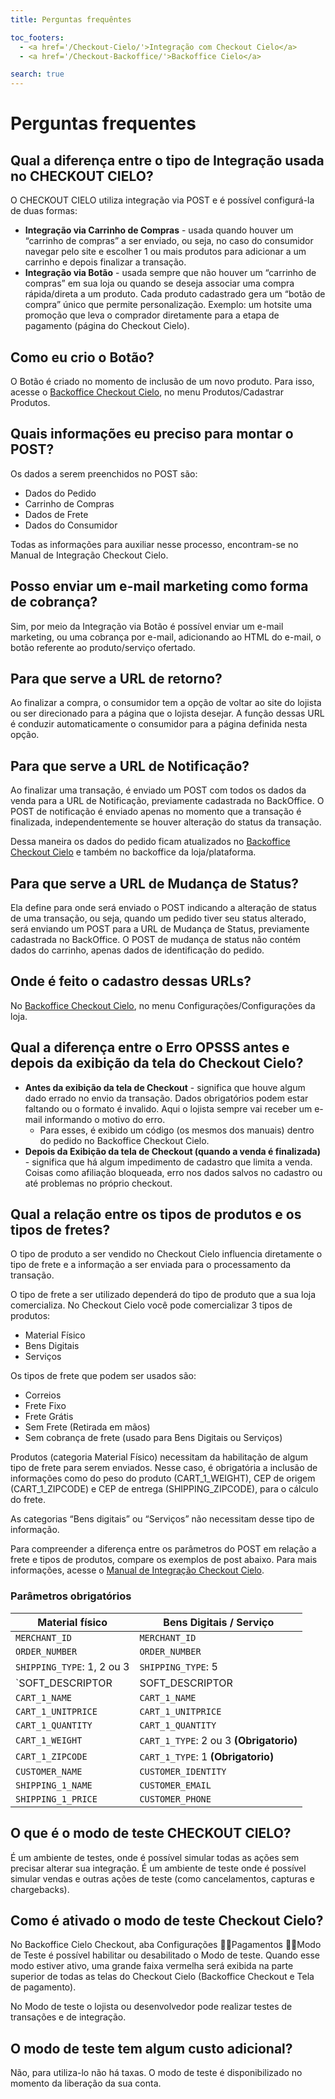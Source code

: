 ```yaml
---
title: Perguntas frequêntes

toc_footers:
  - <a href='/Checkout-Cielo/'>Integração com Checkout Cielo</a>
  - <a href='/Checkout-Backoffice/'>Backoffice Cielo</a>

search: true
---
```


# Perguntas frequentes

## Qual a diferença entre o tipo de Integração usada no CHECKOUT CIELO?

O CHECKOUT CIELO utiliza integração via POST e é possível configurá-la de duas formas:

* **Integração via Carrinho de Compras** - usada quando houver um “carrinho de compras” a ser enviado, ou seja, no caso do consumidor navegar pelo site e escolher 1 ou mais produtos para adicionar a um carrinho e depois finalizar a transação.
* **Integração via Botão** - usada sempre que não houver um “carrinho de compras” em sua loja ou quando se deseja associar uma compra rápida/direta a um produto. Cada produto cadastrado gera um “botão de compra” único que permite personalização. Exemplo: um hotsite uma promoção que leva o comprador diretamente para a etapa de pagamento (página do Checkout Cielo).

## Como eu crio o Botão?

O Botão é criado no momento de inclusão de um novo produto. Para isso, acesse o [Backoffice Checkout Cielo](/Checkout-Backoffice/), no menu Produtos/Cadastrar Produtos.

## Quais informações eu preciso para montar o POST?

Os dados a serem preenchidos no POST são:

* Dados do Pedido
* Carrinho de Compras
* Dados de Frete
* Dados do Consumidor

Todas as informações para auxiliar nesse processo, encontram-se no Manual de Integração Checkout Cielo.

## Posso enviar um e-mail marketing como forma de cobrança?

Sim, por meio da Integração via Botão é possível enviar um e-mail marketing, ou uma cobrança por e-mail, adicionando ao HTML do e-mail, o botão referente ao produto/serviço ofertado.

## Para que serve a URL de retorno?

Ao finalizar a compra, o consumidor tem a opção de voltar ao site do lojista ou ser direcionado para a página que o lojista desejar.  A função dessas URL é conduzir automaticamente o consumidor para a página definida nesta opção.

## Para que serve a URL de Notificação?

Ao finalizar uma transação, é enviado um POST com todos os dados da venda para a URL de Notificação, previamente cadastrada no BackOffice. O POST de notificação é enviado apenas no momento que a transação é finalizada, independentemente se houver alteração do status da transação.

Dessa maneira os dados do pedido ficam atualizados no [Backoffice Checkout Cielo](/Checkout-Backoffice/) e também no backoffice da loja/plataforma.

## Para que serve a URL de Mudança de Status?

Ela define para onde será enviado o POST indicando a alteração de status de uma transação, ou seja, quando um pedido tiver seu status alterado, será enviando um POST para a URL de Mudança de Status, previamente cadastrada no BackOffice. O POST de mudança de status não contém dados do carrinho, apenas dados de identificação do pedido.

## Onde é feito o cadastro dessas URLs?

No [Backoffice Checkout Cielo](/Checkout-Backoffice/), no menu Configurações/Configurações da loja.

## Qual a diferença entre o  Erro OPSSS antes e depois da exibição da tela do Checkout Cielo?

* **Antes da exibição da tela de Checkout** - significa que houve algum dado errado no envio da transação. Dados obrigatórios podem estar faltando ou o formato é invalido. Aqui o lojista sempre vai receber um e-mail informando o motivo do erro.
    * Para esses, é exibido um código (os mesmos dos manuais) dentro do pedido no Backoffice Checkout Cielo.
* **Depois da Exibição da tela de Checkout (quando a venda é finalizada)** - significa que há algum impedimento de cadastro que limita a venda. Coisas como afiliação bloqueada, erro nos dados salvos no cadastro ou até problemas no próprio checkout.

## Qual a relação entre os tipos de produtos e os tipos de fretes?

O tipo de produto a ser vendido no Checkout Cielo influencia diretamente o tipo de frete e a informação a ser enviada para o processamento da transação.

O tipo de frete a ser utilizado dependerá do tipo de produto que a sua loja comercializa. No Checkout Cielo você pode comercializar 3 tipos de produtos:

* Material Físico
* Bens Digitais
* Serviços

Os tipos de frete que podem ser usados são:

* Correios
* Frete Fixo
* Frete Grátis
* Sem Frete (Retirada em mãos)
* Sem cobrança de frete (usado para Bens Digitais ou Serviços)

Produtos (categoria Material Físico) necessitam da habilitação de algum tipo de frete para serem enviados. Nesse caso, é obrigatória a inclusão de informações como do peso do produto (CART_1_WEIGHT), CEP de origem (CART_1_ZIPCODE) e CEP de entrega (SHIPPING_ZIPCODE), para o cálculo do frete.

As categorias “Bens digitais” ou “Serviços” não necessitam desse tipo de informação.

Para compreender a diferença entre os parâmetros do POST em relação a frete e tipos de produtos, compare os exemplos de post abaixo. Para mais informações, acesse o [Manual de Integração Checkout Cielo](/Checkout-Cielo/).

### Parâmetros obrigatórios

|Material físico|Bens Digitais / Serviço|
|---|---|
|`MERCHANT_ID`|`MERCHANT_ID`|
|`ORDER_NUMBER`|`ORDER_NUMBER`|
|`SHIPPING_TYPE`: 1, 2 ou 3|`SHIPPING_TYPE`: 5|
|`SOFT_DESCRIPTOR|SOFT_DESCRIPTOR|
|`CART_1_NAME`|`CART_1_NAME`|
|`CART_1_UNITPRICE`|`CART_1_UNITPRICE`|
|`CART_1_QUANTITY`|`CART_1_QUANTITY`|
|`CART_1_WEIGHT`|`CART_1_TYPE`: 2 ou 3 **(Obrigatorio)**|
|`CART_1_ZIPCODE`|`CART_1_TYPE`: 1 **(Obrigatorio)**|
|`CUSTOMER_NAME`|`CUSTOMER_IDENTITY`|
|`SHIPPING_1_NAME`|`CUSTOMER_EMAIL`|
|`SHIPPING_1_PRICE`|`CUSTOMER_PHONE`|

## O que é o modo de teste CHECKOUT CIELO?

É um ambiente de testes, onde é possível simular todas as ações sem precisar alterar sua integração. É um ambiente de teste onde é possível simular vendas e outras ações de teste (como cancelamentos, capturas e chargebacks).

## Como é ativado o modo de teste Checkout Cielo?

No Backoffice Cielo Checkout, aba Configurações Pagamentos Modo de Teste é possível habilitar ou desabilitado o Modo de teste. Quando esse modo estiver ativo, uma grande faixa vermelha será exibida na parte superior de todas as telas do Checkout Cielo (Backoffice Checkout e Tela de pagamento).

No Modo de teste o lojista ou desenvolvedor pode realizar testes de transações e de integração.

## O modo de teste tem algum custo adicional?

Não, para utiliza-lo não há taxas. O modo de teste é disponibilizado no momento da liberação da sua conta.
